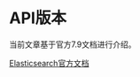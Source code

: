 # API版本

当前文章基于官方7.9文档进行介绍。

[Elasticsearch官方文档](https://www.elastic.co/guide/en/elasticsearch/client/java-rest/current/java-rest-high.html)